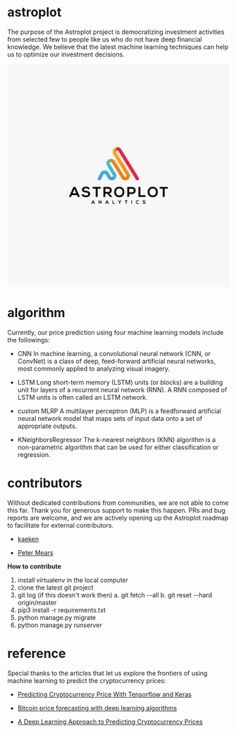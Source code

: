 # astroplot

The purpose of the Astroplot project is democratizing investment activities from selected few to people like us who do not have deep financial knowledge. We believe that the latest machine learning techniques can help us to optimize our investment decisions.

![astroplot-logo](/web/static/img/astroplot-logo.png "logo")

# algorithm

Currently, our price prediction using four machine learning models include the followings:

- CNN
In machine learning, a convolutional neural network (CNN, or ConvNet) is a class of deep, feed-forward artificial neural networks, most commonly applied to analyzing visual imagery.

- LSTM
Long short-term memory (LSTM) units (or blocks) are a building unit for layers of a recurrent neural network (RNN). A RNN composed of LSTM units is often called an LSTM network.

- custom MLRP
A multilayer perceptron (MLP) is a feedforward artificial neural network model that maps sets of input data onto a set of appropriate outputs.

- KNeighborsRegressor
The k-nearest neighbors (KNN) algorithm is a non-parametric algorithm that can be used for either classification or regression.

# contributors
Without dedicated contributions from communities, we are not able to come this far. Thank you for generous support to make this happen. PRs and bug reports are welcome, and we are actively opening up the Astroplot roadmap to facilitate for external contributors.  

- [kaeken](https://github.com/kaeken1jp)

- [Peter Mears](https://github.com/mrhappymac)

**How to contribute**
1. install virtualenv in the local computer
2. clone the latest git project
3. git log (if this doesn't work then)
    a. git fetch --all
    b. git reset --hard origin/master
4. pip3 install -r requirements.txt
5. python manage.py migrate
6. python manage.py runserver

# reference
Special thanks to the articles that let us explore the frontiers of using machine learning to predict the cryptocurrency prices:

- [Predicting Cryptocurrency Price With Tensorflow and Keras](https://medium.com/@huangkh19951228/predicting-cryptocurrency-price-with-tensorflow-and-keras-e1674b0dc58a)

- [Bitcoin price forecasting with deep learning algorithms](https://medium.com/activewizards-machine-learning-company/bitcoin-price-forecasting-with-deep-learning-algorithms-eb578a2387a3)

- [A Deep Learning Approach to Predicting Cryptocurrency Prices](https://github.com/llSourcell/ethereum_future/blob/master/A%20Deep%20Learning%20Approach%20to%20Predicting%20Cryptocurrency%20Prices.ipynb)
